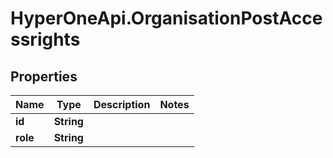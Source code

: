 # HyperOneApi.OrganisationPostAccessrights

## Properties

Name | Type | Description | Notes
------------ | ------------- | ------------- | -------------
**id** | **String** |  | 
**role** | **String** |  | 


